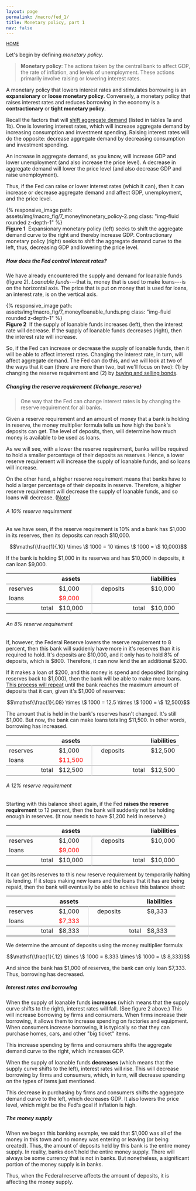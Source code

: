 ```yaml
---
layout: page
permalink: /macro/fed_1/
title: Monetary policy, part 1
nav: false
---
```


<link rel="stylesheet" href="/assets/css/table.css">

[<small>HOME</small>](/macro/)




Let's begin by defining *monetary policy*.

> **Monetary policy**: The actions taken by the central bank to affect GDP, the rate of inflation, and levels of unemployment. These actions primarily involve raising or lowering interest rates.

A monetary policy that lowers interest rates and stimulates borrowing is an **expansionary** or **loose monetary policy**. Conversely, a monetary policy that raises interest rates and reduces borrowing in the economy is a **contractionary** or **tight monetary policy**.

Recall the factors that will [shift aggregate demand](/macro/AD_AS_shifts#table-change-AD) (listed in tables 1a and 1b). One is lowering interest rates, which will increase aggregate demand by increasing consumption and investment spending. Raising interest rates will do the opposite: decrease aggregate demand by decreasing consumption and investment spending. 

An increase in aggregate demand, as you know, will increase GDP and lower unemployment (and also increase the price level). A decrease in aggregate demand will lower the price level (and also decrease GDP and raise unemployment).

Thus, if the Fed can raise or lower interest rates (which it can), then it can increase or decrease aggregate demand and affect GDP, unemployment, and the price level.


<div class="container">
<div class="row">
	<div class="col-10">
		{% responsive_image path: assets/img/macro_fig/7_money/monetary_policy-2.png class: "img-fluid rounded z-depth-1" %}
	</div>
</div>
<div class="caption"><div align="left">
<strong>Figure 1</strong>&nbsp;&nbsp;Expansionary monetary policy (left) seeks to shift the aggregate demand curve to the right and thereby increase GDP. Contractionary monetary policy (right) seeks to shift the aggregate demand curve to the left, thus, decreasing GDP and lowering the price level.</div>
</div>
</div>


##### How does the Fed control interest rates?

We have already encountered the supply and demand for loanable funds (figure 2). *Loanable funds*---that is, money that is used to make loans---is on the horizontal axis. The price that is put on money that is used for loans, an interest rate, is on the vertical axis. 


<div class="container">
<div class="row">
	<div class="col-12">
		{% responsive_image path: assets/img/macro_fig/7_money/loanable_funds.png class: "img-fluid rounded z-depth-1" %}
	</div>
</div>
<div class="caption"><div align="left">
<strong>Figure 2</strong>&nbsp;&nbsp;If the supply of loanable funds increases (left), then the interest rate will decrease. If the supply of loanable funds decreases (right), then the interest rate will increase.</div>
</div>
</div>

So, if the Fed can increase or decrease the supply of loanable funds, then it will be able to affect interest rates. Changing the interest rate, in turn, will affect aggregate demand. The Fed can do this, and we will look at two of the ways that it can (there are more than two, but we'll focus on two): (1) by changing the reserve requirement and (2) by [buying and selling bonds](/macro/fed_2/).


##### Changing the reserve requirement {#change_reserve}

> One way that the Fed can change interest rates is by changing the reserve requirement for all banks.

Given a reserve requirement and an amount of money that a bank is holding in reserve, the money multiplier formula tells us how high the bank's deposits can get. The level of deposits, then, will determine how much money is available to be used as loans. 

As we will see, with a lower the reserve requirement, banks will be required to hold a smaller percentage of their deposits as reserves. Hence, a lower reserve requirement will increase the supply of loanable funds, and so loans will increase.

On the other hand, a higher reserve requirement means that banks have to hold a larger percentage of their deposits in reserve. Therefore, a higher reserve requirement will decrease the supply of loanable funds, and so loans will decrease. ([Note](/macro/open_notes/#loanable_funds)) 


###### A 10% reserve requirement

As we have seen, if the reserve requirement is 10% and a bank has \$1,000 in its reserves, then its deposits can reach \$10,000.

$$\mathsf{\frac{1}{.10} \times \$ 1000 = 10 \times \$ 1000 = \$ 10,000}$$

If the bank is holding \$1,000 in its reserves and has \$10,000 in deposits, it can loan \$9,000.


<table class="styled-table">
<thead>
<tr>
<th style="width:120px;"></th>
<th>assets</th>
<th></th>
<th></th>
<th style="width:120px;"></th>
<th>liabilities</th>
</tr>
</thead>
<tbody>
<tr>
<td style="text-align: left;">reserves</td>
<td>$1,000</td>
<td style="border-right:1px solid #cacacc"></td>
<td></td>
<td style="text-align: left;">deposits</td>
<td>$10,000</td>
</tr>
<tr>
<td style="text-align: left;">loans</td>
<td style="color:red">$9,000</td>
<td style="border-right:1px solid #cacacc"></td>
<td></td>
<td></td>
<td></td>
</tr>

<tr>
<td style="text-align: right; border-top:1px solid #808080;">total</td>
<td style="border-top:1px solid #808080;">$10,000</td>
<td style="border-right:1px solid #cacacc; border-top:1px solid #808080;"></td>
<td style="border-top:1px solid #808080;"></td>
<td style="text-align: right; border-top:1px solid #808080;">total</td>
<td style="border-top:1px solid #808080;">$10,000</td>
</tr>
</tbody>
</table>



###### An 8% reserve requirement

If, however, the Federal Reserve lowers the reserve requirement to 8 percent, then this bank will suddenly have more in it's reserves than it is required to hold. It's deposits are $10,000, and it only has to hold 8% of deposits, which is $800. Therefore, it can now lend the an additional $200. 

If it makes a loan of $200, and this money is spend and deposited (bringing reserves back to $1,000), then the bank will be able to make more loans. [This process will repeat](/macro/money_1/#balance-sheet) until the bank reaches the maximum amount of deposits that it can, given it's $1,000 of reserves: 

$$\mathsf{\frac{1}{.08} \times \$ 1000 = 12.5 \times \$ 1000 = \$ 12,500}$$

The amount that is held in the bank's reserves hasn't changed. It's still \$1,000. But now, the bank can make loans totaling \$11,500. In other words, borrowing has increased.

<table class="styled-table">
<thead>
<tr>
<th style="width:120px;"></th>
<th>assets</th>
<th></th>
<th></th>
<th style="width:120px;"></th>
<th>liabilities</th>
</tr>
</thead>
<tbody>
<tr>
<td style="text-align: left;">reserves</td>
<td>$1,000</td>
<td style="border-right:1px solid #cacacc"></td>
<td></td>
<td style="text-align: left;">deposits</td>
<td>$12,500</td>
</tr>
<tr>
<td style="text-align: left;">loans</td>
<td style="color:red">$11,500</td>
<td style="border-right:1px solid #cacacc"></td>
<td></td>
<td></td>
<td></td>
</tr>
<tr>
<td style="text-align: right; border-top:1px solid #808080;">total</td>
<td style="border-top:1px solid #808080;">$12,500</td>
<td style="border-right:1px solid #cacacc; border-top:1px solid #808080;"></td>
<td style="border-top:1px solid #808080;"></td>
<td style="text-align: right; border-top:1px solid #808080;">total</td>
<td style="border-top:1px solid #808080;">$12,500</td>
</tr>
</tbody>
</table>


###### A 12% reserve requirement

Starting with this balance sheet again, if the Fed **raises the reserve requirement** to 12 percent, then the bank will suddenly not be holding enough in reserves. (It now needs to have $1,200 held in reserve.)

<table class="styled-table">
<thead>
<tr>
<th style="width:120px;"></th>
<th>assets</th>
<th></th>
<th></th>
<th style="width:120px;"></th>
<th>liabilities</th>
</tr>
</thead>
<tbody>
<tr>
<td style="text-align: left;">reserves</td>
<td>$1,000</td>
<td style="border-right:1px solid #cacacc"></td>
<td></td>
<td style="text-align: left;">deposits</td>
<td>$10,000</td>
</tr>
<tr>
<td style="text-align: left;">loans</td>
<td style="color:red">$9,000</td>
<td style="border-right:1px solid #cacacc"></td>
<td></td>
<td></td>
<td></td>
</tr>

<tr>
<td style="text-align: right; border-top:1px solid #808080;">total</td>
<td style="border-top:1px solid #808080;">$10,000</td>
<td style="border-right:1px solid #cacacc; border-top:1px solid #808080;"></td>
<td style="border-top:1px solid #808080;"></td>
<td style="text-align: right; border-top:1px solid #808080;">total</td>
<td style="border-top:1px solid #808080;">$10,000</td>
</tr>
</tbody>
</table>


It can get its reserves to this new reserve requirement by temporarily halting its lending. If it stops making new loans and the loans that it has are being repaid, then the bank will eventually be able to achieve this balance sheet: 


<table class="styled-table">
<thead>
<tr>
<th style="width:120px;"></th>
<th>assets</th>
<th></th>
<th></th>
<th style="width:120px;"></th>
<th>liabilities</th>
</tr>
</thead>
<tbody>
<tr>
<td style="text-align: left;">reserves</td>
<td>$1,000</td>
<td style="border-right:1px solid #cacacc"></td>
<td></td>
<td style="text-align: left;">deposits</td>
<td>$8,333</td>
</tr>
<tr>
<td style="text-align: left;">loans</td>
<td style="color:red">$7,333</td>
<td style="border-right:1px solid #cacacc"></td>
<td></td>
<td></td>
<td></td>
</tr>
<tr>
<td style="text-align: right; border-top:1px solid #808080;">total</td>
<td style="border-top:1px solid #808080;">$8,333</td>
<td style="border-right:1px solid #cacacc; border-top:1px solid #808080;"></td>
<td style="border-top:1px solid #808080;"></td>
<td style="text-align: right; border-top:1px solid #808080;">total</td>
<td style="border-top:1px solid #808080;">$8,333</td>
</tr>
</tbody>
</table>


We determine the amount of deposits using the money multiplier formula:

$$\mathsf{\frac{1}{.12} \times \$ 1000 = 8.333 \times \$ 1000 = \$ 8,333}$$

And since the bank has $1,000 of reserves, the bank can only loan \$7,333. Thus, borrowing has decreased. 



##### Interest rates and borrowing

When the supply of loanable funds **increases** (which means that the supply curve shifts to the right), interest rates will fall. (See figure 2 above.) This will increase borrowing by firms and consumers. When firms increase their borrowing, it allows them to increase spending on factories and equipment. When consumers increase borrowing, it is typically so that they can purchase homes, cars, and other "big ticket" items. 

This increase spending by firms and consumers shifts the aggregate demand curve to the right, which increases GDP.

When the supply of loanable funds **decreases** (which means that the supply curve shifts to the left), interest rates will rise. This will decrease borrowing by firms and consumers, which, in turn, will decrease spending on the types of items just mentioned.

This decrease in purchasing by firms and consumers shifts the aggregate demand curve to the left, which decreases GDP. It also lowers the price level, which might be the Fed's goal if inflation is high.



##### The money supply

When we began this banking example, we said that \$1,000 was all of the money in this town and no money was entering or leaving (or being created). Thus, the amount of deposits held by this bank is the entire money supply. In reality, banks don't hold the entire money supply. There will always be some currency that is not in banks. But nonetheless, a significant portion of the money supply is in banks.

Thus, when the Federal reserve affects the amount of deposits, it is affecting the money supply.